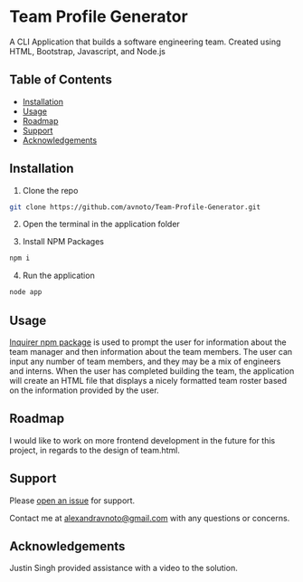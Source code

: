 # Team Profile Generator

A CLI Application that builds a software engineering team. Created using HTML, Bootstrap, Javascript, and Node.js

## Table of Contents

- [Installation](#installation)
- [Usage](#usage)
- [Roadmap](#roadmap)
- [Support](#support)
- [Acknowledgements](#acknowledgements)

## Installation

1. Clone the repo

```sh
git clone https://github.com/avnoto/Team-Profile-Generator.git
```

2. Open the terminal in the application folder

3. Install NPM Packages

```sh
npm i
```

4. Run the application

```sh
node app
```

## Usage

[Inquirer npm package](https://github.com/SBoudrias/Inquirer.js/) is used to prompt the user for information about the team manager and then information about the team members. The user can input any number of team members, and they may be a mix of engineers and interns. When the user has completed building the team, the application will create an HTML file that displays a nicely formatted team roster based on the information provided by the user.

## Roadmap

I would like to work on more frontend development in the future for this project, in regards to the design of team.html.

## Support

Please [open an issue](https://github.com/avnoto/Team-Profile-Generator/issues/new) for support.

Contact me at alexandravnoto@gmail.com with any questions or concerns.

## Acknowledgements

Justin Singh provided assistance with a video to the solution.
